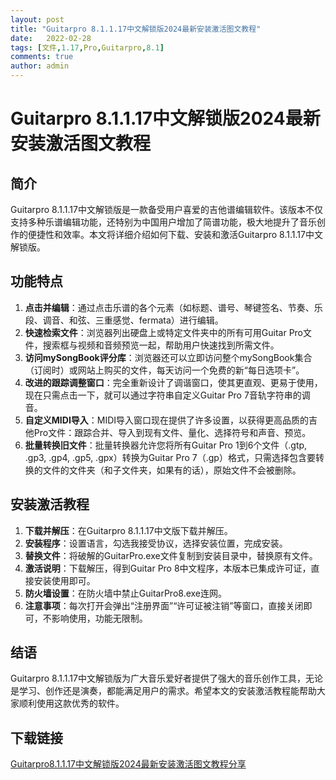 ```yaml
---
layout: post
title: "Guitarpro 8.1.1.17中文解锁版2024最新安装激活图文教程"
date:   2022-02-28
tags: [文件,1.17,Pro,Guitarpro,8.1]
comments: true
author: admin
---
```

# Guitarpro 8.1.1.17中文解锁版2024最新安装激活图文教程

## 简介
Guitarpro 8.1.1.17中文解锁版是一款备受用户喜爱的吉他谱编辑软件。该版本不仅支持多种乐谱编辑功能，还特别为中国用户增加了简谱功能，极大地提升了音乐创作的便捷性和效率。本文将详细介绍如何下载、安装和激活Guitarpro 8.1.1.17中文解锁版。

## 功能特点
1. **点击并编辑**：通过点击乐谱的各个元素（如标题、谱号、琴键签名、节奏、乐段、调音、和弦、三重感觉、fermata）进行编辑。
2. **快速检索文件**：浏览器列出硬盘上或特定文件夹中的所有可用Guitar Pro文件，搜索框与视频和音频预览一起，帮助用户快速找到所需文件。
3. **访问mySongBook评分库**：浏览器还可以立即访问整个mySongBook集合（订阅时）或网站上购买的文件，每天访问一个免费的新“每日选项卡”。
4. **改进的跟踪调整窗口**：完全重新设计了调谐窗口，使其更直观、更易于使用，现在只需点击一下，就可以通过字符串自定义Guitar Pro 7音轨字符串的调音。
5. **自定义MIDI导入**：MIDI导入窗口现在提供了许多设置，以获得更高品质的吉他Pro文件：跟踪合并、导入到现有文件、量化、选择符号和声音、预览。
6. **批量转换旧文件**：批量转换器允许您将所有Guitar Pro 1到6个文件（.gtp, .gp3, .gp4, .gp5, .gpx）转换为Guitar Pro 7（.gp）格式，只需选择包含要转换的文件的文件夹（和子文件夹，如果有的话），原始文件不会被删除。

## 安装激活教程
1. **下载并解压**：在Guitarpro 8.1.1.17中文版下载并解压。
2. **安装程序**：设置语言，勾选我接受协议，选择安装位置，完成安装。
3. **替换文件**：将破解的GuitarPro.exe文件复制到安装目录中，替换原有文件。
4. **激活说明**：下载解压，得到Guitar Pro 8中文程序，本版本已集成许可证，直接安装使用即可。
5. **防火墙设置**：在防火墙中禁止GuitarPro8.exe连网。
6. **注意事项**：每次打开会弹出“注册界面”“许可证被注销”等窗口，直接关闭即可，不影响使用，功能无限制。

## 结语
Guitarpro 8.1.1.17中文解锁版为广大音乐爱好者提供了强大的音乐创作工具，无论是学习、创作还是演奏，都能满足用户的需求。希望本文的安装激活教程能帮助大家顺利使用这款优秀的软件。

## 下载链接

[Guitarpro8.1.1.17中文解锁版2024最新安装激活图文教程分享](https://pan.quark.cn/s/16f28685d0d2)